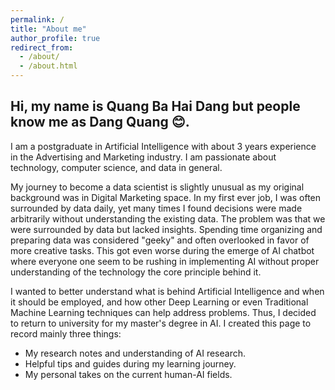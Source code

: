 ```yaml
---
permalink: /
title: "About me"
author_profile: true
redirect_from: 
  - /about/
  - /about.html
---
```

## Hi, my name is Quang Ba Hai Dang but people know me as Dang Quang 😊.

I am a postgraduate in Artificial Intelligence with about 3 years experience in the Advertising and Marketing industry. I am passionate about technology, computer science, and data in general.

My journey to become a data scientist is slightly unusual as my original background was in Digital Marketing space. In my first ever job, I was often surrounded by data daily, yet many times I found decisions were made arbitrarily without understanding the existing data. The problem was that we were surrounded by data but lacked insights. Spending time organizing and preparing data was considered "geeky" and often overlooked in favor of more creative tasks. This got even worse during the emerge of AI chatbot where everyone one seem to be rushing in implementing AI without proper understanding of the technology the core principle behind it.

I wanted to better understand what is behind Artificial Intelligence and when it should be employed, and how other Deep Learning or even Traditional Machine Learning techniques can help address problems. Thus, I decided to return to university for my master's degree in AI. I created this page to record mainly three things:
- My research notes and understanding of AI research.
- Helpful tips and guides during my learning journey.
- My personal takes on the current human-AI fields.